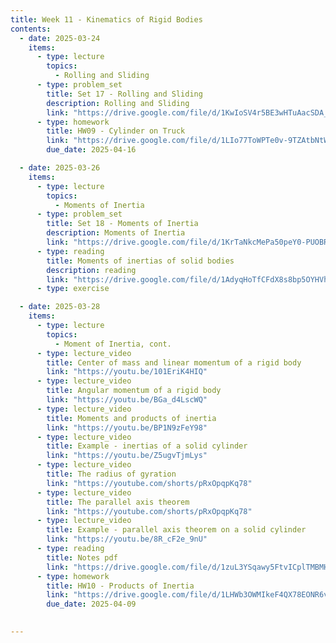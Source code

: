 ```yaml
---
title: Week 11 - Kinematics of Rigid Bodies
contents:
  - date: 2025-03-24
    items:
      - type: lecture
        topics:
          - Rolling and Sliding
      - type: problem_set
        title: Set 17 - Rolling and Sliding
        description: Rolling and Sliding
        link: "https://drive.google.com/file/d/1KwIoSV4r5BE3wHTuAacSDA_edLuWJ51w/view?usp=sharing"
      - type: homework
        title: HW09 - Cylinder on Truck
        link: "https://drive.google.com/file/d/1LIo77ToWPTe0v-9TZAtbNtWj-qZ_2WuG/view?usp=sharing"
        due_date: 2025-04-16

  - date: 2025-03-26
    items:
      - type: lecture
        topics:
          - Moments of Inertia
      - type: problem_set
        title: Set 18 - Moments of Inertia
        description: Moments of Inertia
        link: "https://drive.google.com/file/d/1KrTaNkcMePa50peY0-PUOBRNzSfpEStg/view?usp=sharing"
      - type: reading
        title: Moments of inertias of solid bodies
        description: reading
        link: "https://drive.google.com/file/d/1AdyqHoTfCFdX8s8bp5OYHVhsAA4WbgkX/view?usp=share_link"
      - type: exercise

  - date: 2025-03-28
    items:
      - type: lecture
        topics:
          - Moment of Inertia, cont.
      - type: lecture_video
        title: Center of mass and linear momentum of a rigid body
        link: "https://youtu.be/101EriK4HIQ"
      - type: lecture_video
        title: Angular momentum of a rigid body
        link: "https://youtu.be/BGa_d4LscWQ"
      - type: lecture_video
        title: Moments and products of inertia
        link: "https://youtu.be/BP1N9zFeY98"
      - type: lecture_video
        title: Example - inertias of a solid cylinder
        link: "https://youtu.be/Z5ugvTjmLys"
      - type: lecture_video
        title: The radius of gyration
        link: "https://youtube.com/shorts/pRxOpqpKq78"
      - type: lecture_video
        title: The parallel axis theorem
        link: "https://youtube.com/shorts/pRxOpqpKq78"
      - type: lecture_video
        title: Example - parallel axis theorem on a solid cylinder
        link: "https://youtu.be/8R_cF2e_9nU"
      - type: reading
        title: Notes pdf
        link: "https://drive.google.com/file/d/1zuL3YSqawy5FtvICplTMBMHMxdpmpIBx/view?usp=sharing"
      - type: homework
        title: HW10 - Products of Inertia
        link: "https://drive.google.com/file/d/1LHWb3OWMIkeF4QX78EONR6v5vppMeuRO/view?usp=sharing"
        due_date: 2025-04-09
      

---
```

